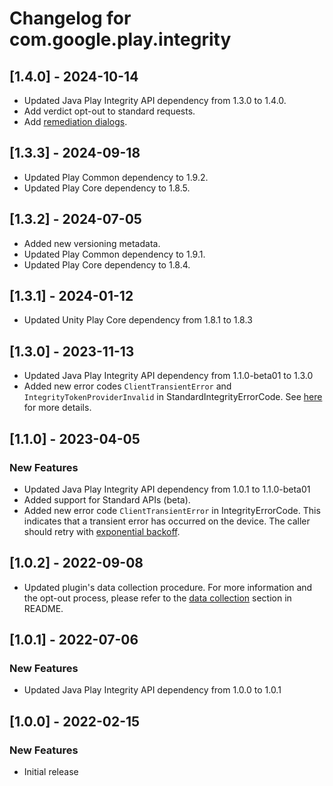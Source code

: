 # Changelog for com.google.play.integrity

## [1.4.0] - 2024-10-14
- Updated Java Play Integrity API dependency from 1.3.0 to 1.4.0.
- Add verdict opt-out to standard requests.
- Add [remediation dialogs](https://developer.android.com/google/play/integrity/remediation).

## [1.3.3] - 2024-09-18
- Updated Play Common dependency to 1.9.2.
- Updated Play Core dependency to 1.8.5.

## [1.3.2] - 2024-07-05
- Added new versioning metadata.
- Updated Play Common dependency to 1.9.1.
- Updated Play Core dependency to 1.8.4.

## [1.3.1] - 2024-01-12
- Updated Unity Play Core dependency from 1.8.1 to 1.8.3

## [1.3.0] - 2023-11-13
- Updated Java Play Integrity API dependency from 1.1.0-beta01 to 1.3.0
- Added new error codes `ClientTransientError` and `IntegrityTokenProviderInvalid` in StandardIntegrityErrorCode.
See [here](https://developer.android.com/google/play/integrity/error-codes) for more details.

## [1.1.0] - 2023-04-05
### New Features
- Updated Java Play Integrity API dependency from 1.0.1 to 1.1.0-beta01
- Added support for Standard APIs (beta).
- Added new error code `ClientTransientError` in IntegrityErrorCode. This indicates that a transient error has occurred on the device. The caller should retry with [exponential backoff](https://developer.android.com/google/play/integrity/error-codes#retry-logic).

## [1.0.2] - 2022-09-08
- Updated plugin's data collection procedure. For more information and the opt-out
  process, please refer to the [data collection](https://github.com/google/play-unity-plugins#data-collection)
  section in README.

## [1.0.1] - 2022-07-06
### New Features
- Updated Java Play Integrity API dependency from 1.0.0 to 1.0.1

## [1.0.0] - 2022-02-15
### New Features
- Initial release
